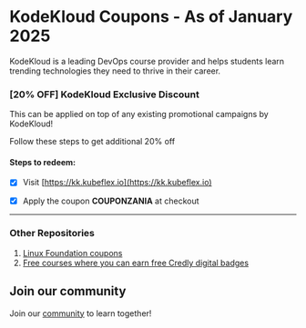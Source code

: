 # KodeKloud Coupons - As of January 2025

KodeKloud is a leading DevOps course provider and helps students learn trending technologies they need to thrive in their career.

### [20% OFF] KodeKloud Exclusive Discount

This can be applied on top of any existing promotional campaigns by KodeKloud!

Follow these steps to get additional 20% off

#### Steps to redeem:
- [x] Visit [https://kk.kubeflex.io](https://kk.kubeflex.io)
- [x] Apply the coupon **COUPONZANIA** at checkout


---
### Other Repositories

1. [Linux Foundation coupons](https://github.com/CloudNativeStudyGroup/Linux-Foundation-Coupons)
2. [Free courses where you can earn free Credly digital badges](https://github.com/CloudNativeStudyGroup/Free-Credly-Badges)

## Join our community

Join our [community](https://www.linkedin.com/groups/13092099/) to learn together!
